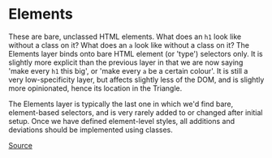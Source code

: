 # Elements

These are bare, unclassed HTML elements. What does an `h1` look like without a class on it? What does an `a` look like without a class on it? The Elements layer binds onto bare HTML element (or 'type') selectors only. It is slightly more explicit than the previous layer in that we are now saying 'make every `h1` this big', or 'make every `a` be a certain colour'. It is still a very low-specificity layer, but affects slightly less of the DOM, and is slightly more opinionated, hence its location in the Triangle.

The Elements layer is typically the last one in which we'd find bare, element-based selectors, and is very rarely added to or changed after initial setup. Once we have defined element-level styles, all additions and deviations should be implemented using classes.

[Source](http://http://www.creativebloq.com/web-design/manage-large-css-projects-itcss-101517528)
